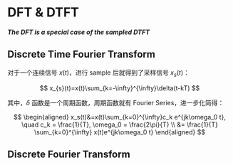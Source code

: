 # DFT & DTFT


***The DFT is a special case of the sampled DTFT***

## Discrete Time Fourier Transform

对于一个连续信号 $x(t)$，进行 sample 后就得到了采样信号 $x_s(t)$：

$$
x_{s}(t)=x(t)\sum_{k=-\infty}^{\infty}\delta(t-kT)
$$

其中，$\delta$ 函数是一个周期函数，周期函数就有 Fourier Series，进一步化简得：

$$
\begin{aligned}
    x_s(t)&=x(t)\sum_{k=0}^{\infty}c_k e^{jk\omega_0 t},  \quad  c_k = \frac{1}{T}, \omega_0 = \frac{2\pi}{T} \\
    &= \frac{1}{T} \sum_{k=0}^{\infty} x(t)e^{jk\omega_0 t}
\end{aligned}
$$

  



## Discrete Fourier Transform















